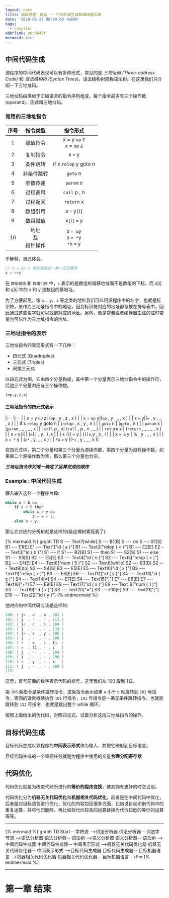 ```yaml
---
layout: post
title: 编译原理：绪论 —— 中间代码生成和编译器后端
date: '2018-06-27 00:00:00 +0800'
tags:
  - Compiler
abbrlink: e6cd647f
mermaid: true
---
```


## 中间代码生成
源程序的中间代码表现可以有多种形式，常见的是 *三地址码 (Three-address Code)* 和 *语法结构树 (Syntax Trees)*，语法结构树简称语法树。在这里我们只介绍一下三地址码。

三地址码由类似于汇编语言的指令序列组成，每个指令最多有三个操作数 (operand)，因此叫三地址码。

### 常用的三地址指令

| 序号 | 指令类型 | 指令形式 |
|:-:|:-:|:-:|
|1|赋值指令|x = y `op` z<br/>x = `op` z|
|2|复制指令|x `=` y|
|3|条件跳转|if x `relop` y goto n |
|4|非条件跳转|`goto` n|
|5|参数传递| `param` x|
|6|过程调用| `call` p , n|
|7|过程返回| `return` x |
|8|数组引用| x `=` y`[`i`]`|
|9|数组赋值|x`[`i`]` `=` y|
|10|地址<br/>及<br/>指针操作<br/>| x `= &`y<br/>x `= *`y<br/>`*`x `=` y|

不解释，自己体会。
```cpp
// x = op z 其实就是这一类一元运算符
x = ++z
```

在 `数组赋值` 和 `数组引用` 中，`i` 表示的是数组的偏移地址而不是数组的下标，而 x[i] 和 y[i] 中的 x 和 y 是数组的基地址。

为了方便起见，像 `x` 、`y`、`z` 等之类的地址我们可以用源程序中的名字，也就是标识符，来作为三地址指令中的地址，因为标识符对应的地址都存放在符号表中，因此通过这些名字就可以找到对应的地址。另外，像是常量或者编译器生成的临时变量也可以作为三地址指令的地址。

### 三地址指令的表示
三地址指令的表现形式有一下几种：
+ 四元式 (Quadruples)
+ 三元式 (Triples)
+ 间接三元式

以四元式为例，它由四个分量构成，其中第一个分量表示三地址指令中的操作符，后边三个分量对应与三个操作数。

```quadruple
(op,y,z,x)
```

#### 三地址指令的四元式表示

|:-- |:-- |
| x = y `op` z| (`op` , y , z , x ) |
| x = `op` y|(`op` , y , _ , x ) |
| x  `=` y|(`=` , y , _ , x ) |
| if x `relop` y goto n | (`relop` , x , y , n ) |
| `goto` n | (`goto` , n ) |
| `param` x |(`param` , _ , _ , x )|
| `call` p , n| (`call` , p , n , _ ) |
| `return` x | (`return` , _ , _ , x ) |
| x `=` y`[`i`]`| (`=[]` , y , i ,x ) |
| x `[`i`]` `=` y | (`[]=`,y , x , i ) |
| x `= &` y | (`&` , y , _ , x ) | 
| x `= *` y | (`=*` , y, _ , x ) |
| `*`x `=` y |(`*=` , y , _ , x )|

在四元式中，第二个分量和第三个分量为源操作数，第四个分量为目标操作数，如果第二个源操作数为空，那么第三个分量也为空。

***三地址指令序列唯一确定了运算完成的顺序***

### Example : 中间代码生成

假入输入这样一个程序片段:
```python
while a < b do
	if c < 5 then
		while x > y do
			z = x + 1;
	else x = y;
```

那么它对应的分析树就是这样的(敲这棵树累死我了):

{% mermaid %}
graph TD
	S --- Text7[while]
	S --- B1[B]
	S --- do
	S --- S1[S]
	B1 --- E1[E]
	E1 --- Text1["id ( a )"]
	B1 --- Text2["relop ( < )"]
	B1 --- E2[E]
	E2 --- Text3["id ( b )"]
	S1 --- if
	S1 --- B2[B]
	S1 --- then
	S1 --- S2[S]
	S1 --- else
	S1 --- S3[S]
	B2 --- E3[E]
	E3 --- Text4["id ( e )"]
	B2 --- Text5["relop ( < )"]
	B2 --- E4[E]
	E4 --- Text6["num ( 5 )"]
	S2 --- Text8[while]
	S2 --- B3[B]
	S2 --- Text9[do]
	S2 --- S4[S]
	B3 --- E5[E]
	E5 --- Text10["id ( x )"]
	B3 --- Text11["relop ( > )"]
	B3 --- E6[E]
	E6 --- Text12["id ( y )"]
	S4 --- Text13["id ( z )"]
	S4 --- Text14[=]
	S4 --- E7[E]
	S4 --- Text15[";"]
	E7 --- E8[E]
	E7 --- Text16["+"]
	E7 --- E9[E]
	E8 --- Text17["id ( x )"]
	E9 --- Text18["num ( 1 )"]
	S3 --- Text19["id ( x )"]
	S3 --- Text20["="]
	S3 --- E10[E]
	S3 --- Text21[";"]
	E10 --- Text22["id ( y )"]
{% endmermaid %}

他对应的中间代码应该是这样的:

```scala
100: ( j< , a  , b , 102 )
101: ( j  , -  , - , 112 )
102: ( j< , c  , 5 , 104 )
103: ( j  , -  , - , 110 )
104: ( j> , x  , y , 106 )
105: ( j  , -  , - , 100 )
106: ( +  , x  , 1 , t1  )
107: ( =  , t1 , - , z   )
108: ( j  , -  , - , 104 )
109: ( j  , -  , - , 100 )
110: ( =  , y  , - , x   )
111: ( j  , -  , - , 100 )
112:
```
这里，冒号前面的数字表示代码的标号，这里我们从 100 取到 112。

第 `100` 条指令是条件跳转指令，这条指令表示如果 `a` 小于 `b` 就跳转到 `102` 号指令，否则的话就继续执行 `101` 行指令，`101` 号指令是一条无条件跳转指令，也就是跳转到 `112` 号指令，也就是跳出整个 while 循环。

按照上面给出的伪代码，对照四元式，试着分析这段三地址指令的操作。

## 目标代码生成

目标代码生成以源程序的**中间表示形式**作为输入，并把它映射到目标语言。

目标代码生成的一个重要任务就是为程序中使用的变量**合理分配寄存器**

## 代码优化

代码优化就是为改进代码所进行的**等价的程序变换**，使其拥有更好的时空占用。

代码优化分为**机器无关代码优化**和**机器相关代码优化**，前者是在中间代码中优化，后者是对目标语言进行优化，优化的内容包括很多方面，比如说自动识别代码中的重复运算，并将他们删除，再比如将代价较高的运算替换为代价较低的等价的运算等等。



***

{% mermaid %}
graph TD
	Start-- 字符流 -->词法分析器
	词法分析器-- 词法字节流 -->语法分析器
	语法分析器-- 语法树 -->语义分析器
	语义分析器-- 语法树 -->中间代码生成器
	中间代码生成器-- 中间表示形式 -->机器无关代码优化器
	机器无关代码优化器-- 中间表示形式 -->目标代码生成器
	目标代码生成器-- 目标机器语言 -->机器相关代码优化器
	机器相关代码优化器-- 目标机器语言 -->Fin
{% endmermaid %}

---
# 第一章 结束